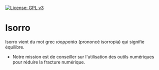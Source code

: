 [![License: GPL v3](https://img.shields.io/badge/License-GPLv3-blue.svg)](https://www.gnu.org/licenses/gpl-3.0)
# Isorro
Isorro vient du mot grec ισορροπία (prononcé isorropia) qui signifie équilibre.
- Notre mission est de conseiller sur l'utilisation des outils numériques pour réduire la fracture numérique.
